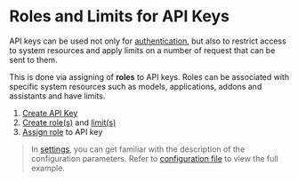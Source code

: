 # Roles and Limits for API Keys

API keys can be used not only for [authentication](/Auth/programmatic-auth), but also to restrict access to system resources and apply limits on a number of request that can be sent to them.

This is done via assigning of **roles** to API keys. Roles can be associated with specific system resources such as models, applications, addons and assistants and have limits.

1. [Create API Key](/Auth/programmatic-auth#step-1-define-api-keys)
2. [Create role(s)](/Roles%20and%20Limits/overview#roles) and [limit(s)](/Roles%20and%20Limits/overview#limits)
3. [Assign role](/Auth/programmatic-auth#step-2-assign-roles) to API key

> In [settings](https://github.com/epam/ai-dial-core?tab=readme-ov-file#dynamic-settings), you can get familiar with the description of the configuration parameters. Refer to [configuration file](https://github.com/epam/ai-dial-core/blob/development/sample/aidial.config.json) to view the full example. 
